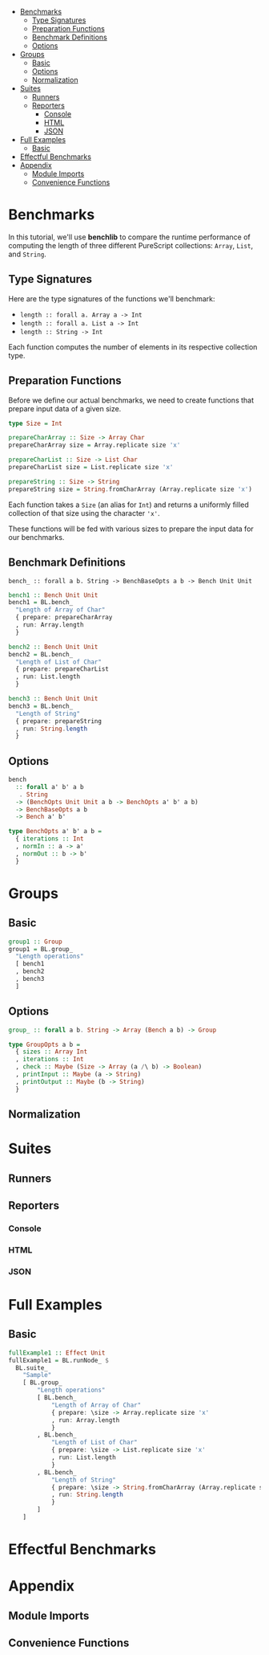 <!-- START doctoc generated TOC please keep comment here to allow auto update -->
<!-- DON'T EDIT THIS SECTION, INSTEAD RE-RUN doctoc TO UPDATE -->

- [Benchmarks](#benchmarks)
  - [Type Signatures](#type-signatures)
  - [Preparation Functions](#preparation-functions)
  - [Benchmark Definitions](#benchmark-definitions)
  - [Options](#options)
- [Groups](#groups)
  - [Basic](#basic)
  - [Options](#options-1)
  - [Normalization](#normalization)
- [Suites](#suites)
  - [Runners](#runners)
  - [Reporters](#reporters)
    - [Console](#console)
    - [HTML](#html)
    - [JSON](#json)
- [Full Examples](#full-examples)
  - [Basic](#basic-1)
- [Effectful Benchmarks](#effectful-benchmarks)
- [Appendix](#appendix)
  - [Module Imports](#module-imports)
  - [Convenience Functions](#convenience-functions)

<!-- END doctoc generated TOC please keep comment here to allow auto update -->

# Benchmarks

In this tutorial, we'll use **benchlib** to compare the runtime performance of computing the length of three different PureScript collections: `Array`, `List`, and `String`.

## Type Signatures

Here are the type signatures of the functions we'll benchmark:

<!-- PD_START:purs
inline: true
pick:
  - tag: signature_or_foreign
    name: length
    filePath: .spago/p/arrays-7.3.0/src/Data/Array.purs
    prefix: '- '
  - tag: signature_or_foreign
    name: length
    filePath: .spago/p/lists-7.0.0/src/Data/List.purs
    prefix: '- '
  - tag: signature_or_foreign
    name: length
    filePath: .spago/p/strings-6.0.1/src/Data/String/CodePoints.purs
    prefix: '- '
split: true
-->
- `length :: forall a. Array a -> Int`
- `length :: forall a. List a -> Int`
- `length :: String -> Int`
<!-- PD_END -->

Each function computes the number of elements in its respective collection type.

## Preparation Functions

Before we define our actual benchmarks, we need to create functions that prepare input data of a given size.

<!-- PD_START:purs
filePath: src/BenchLib.purs
pick:
  - Size
-->

```purescript
type Size = Int
```

<!-- PD_END -->

<!-- PD_START:purs
filePath: test/Test/Doc.purs
pick:
  - prepareCharArray
  - prepareCharList
  - prepareString
-->

```purescript
prepareCharArray :: Size -> Array Char
prepareCharArray size = Array.replicate size 'x'

prepareCharList :: Size -> List Char
prepareCharList size = List.replicate size 'x'

prepareString :: Size -> String
prepareString size = String.fromCharArray (Array.replicate size 'x')
```

<!-- PD_END -->

Each function takes a `Size` (an alias for `Int`) and returns a uniformly filled collection of that size using the character `'x'`.

These functions will be fed with various sizes to prepare the input data for our benchmarks.

## Benchmark Definitions

<!-- PD_START:purs
filePath: src/BenchLib.purs
inline: true
pick:
  - tag: signature
    name: bench_
-->
`bench_ :: forall a b. String -> BenchBaseOpts a b -> Bench Unit Unit`
<!-- PD_END -->

<!-- PD_START:purs
filePath: test/Test/Doc.purs
pick:
  - bench1
  - bench2
  - bench3
-->

```purescript
bench1 :: Bench Unit Unit
bench1 = BL.bench_
  "Length of Array of Char"
  { prepare: prepareCharArray
  , run: Array.length
  }

bench2 :: Bench Unit Unit
bench2 = BL.bench_
  "Length of List of Char"
  { prepare: prepareCharList
  , run: List.length
  }

bench3 :: Bench Unit Unit
bench3 = BL.bench_
  "Length of String"
  { prepare: prepareString
  , run: String.length
  }
```

<!-- PD_END -->

## Options

<!-- PD_START:purs
filePath: src/BenchLib.purs
pick:
  - tag: signature
    name: bench
-->

```purescript
bench
  :: forall a' b' a b
   . String
  -> (BenchOpts Unit Unit a b -> BenchOpts a' b' a b)
  -> BenchBaseOpts a b
  -> Bench a' b'
```

<!-- PD_END -->

<!-- PD_START:purs
filePath: src/BenchLib.purs
pick:
  - BenchOpts
-->

```purescript
type BenchOpts a' b' a b =
  { iterations :: Int
  , normIn :: a -> a'
  , normOut :: b -> b'
  }
```

<!-- PD_END -->

# Groups

## Basic

<!-- PD_START:purs
filePath: test/Test/Doc.purs
pick:
  - group1
-->

```purescript
group1 :: Group
group1 = BL.group_
  "Length operations"
  [ bench1
  , bench2
  , bench3
  ]
```

<!-- PD_END -->

## Options

<!-- PD_START:purs
filePath: src/BenchLib.purs
pick:
  - tag: signature
    name: group_
-->

```purescript
group_ :: forall a b. String -> Array (Bench a b) -> Group
```

<!-- PD_END -->

<!-- PD_START:purs
filePath: src/BenchLib.purs
pick:
  - GroupOpts
-->

```purescript
type GroupOpts a b =
  { sizes :: Array Int
  , iterations :: Int
  , check :: Maybe (Size -> Array (a /\ b) -> Boolean)
  , printInput :: Maybe (a -> String)
  , printOutput :: Maybe (b -> String)
  }
```

<!-- PD_END -->

## Normalization

# Suites

## Runners

## Reporters

### Console

### HTML

### JSON

# Full Examples

## Basic

<!-- PD_START:purs
filePath: test/Test/Doc.purs
pick:
  - fullExample1
-->

```purescript
fullExample1 :: Effect Unit
fullExample1 = BL.runNode_ $
  BL.suite_
    "Sample"
    [ BL.group_
        "Length operations"
        [ BL.bench_
            "Length of Array of Char"
            { prepare: \size -> Array.replicate size 'x'
            , run: Array.length
            }
        , BL.bench_
            "Length of List of Char"
            { prepare: \size -> List.replicate size 'x'
            , run: List.length
            }
        , BL.bench_
            "Length of String"
            { prepare: \size -> String.fromCharArray (Array.replicate size 'x')
            , run: String.length
            }
        ]
    ]
```

<!-- PD_END -->

# Effectful Benchmarks

# Appendix

## Module Imports

## Convenience Functions
